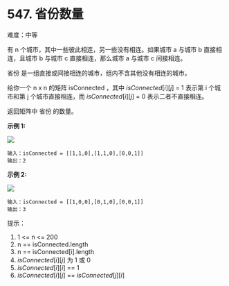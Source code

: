 

# 547. 省份数量
难度：中等

有 n 个城市，其中一些彼此相连，另一些没有相连。如果城市 a 与城市 b 直接相连，且城市 b 与城市 c 直接相连，那么城市 a 与城市 c 间接相连。

省份 是一组直接或间接相连的城市，组内不含其他没有相连的城市。

给你一个 n x n 的矩阵 isConnected ，其中 $isConnected[i][j]$ = 1 表示第 i 个城市和第 j 个城市直接相连，而 $isConnected[i][j]$ = 0 表示二者不直接相连。

返回矩阵中 省份 的数量。

**示例 1:**

![](https://assets.leetcode.com/uploads/2020/12/24/graph1.jpg)

```
输入：isConnected = [[1,1,0],[1,1,0],[0,0,1]]
输出：2
```

 **示例 2:**

![](https://assets.leetcode.com/uploads/2020/12/24/graph2.jpg)

```
输入：isConnected = [[1,0,0],[0,1,0],[0,0,1]]
输出：3
```

提示：

1. 1 <= n <= 200
2. n == isConnected.length
3. n == isConnected[i].length
4. $isConnected[i][j]$ 为 1 或 0
5. $isConnected[i][i]$ == 1
6. $isConnected[i][j]$ == $isConnected[j][i]$